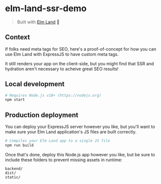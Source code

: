 # elm-land-ssr-demo
> Built with [Elm Land](https://elm.land) 🌈

## Context

If folks need meta tags for SEO, here's a proof-of-concept for how you can
use Elm Land with ExpressJS to have custom meta tags.

It still renders your app on the client-side, but you might find that
SSR and hydration aren't necessary to acheive great SEO results!


## Local development

```bash
# Requires Node.js v18+ (https://nodejs.org)
npm start
```

## Production deployment

You can deploy your ExpressJS server however you like,
but you'll want to make sure your Elm Land application's JS
files are built correctly.

```bash
# Compiles your Elm Land app to a single JS file
npm run build
```

Once that's done, deploy this Node.js app however you like, but be sure to include
these folders to prevent missing assets in runtime:

```
backend/
dist/
static/
```